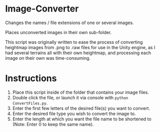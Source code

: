 # Image-Converter
Changes the names / file extensions of one or several images.

Places unconverted images in their own sub-folder.

This script was originally written to ease the process of converting heightmap images from .png to .raw files for use in the Unity engine, as I had several terrains all with their own heightmap, and processing each image on their own was time-consuming.  

# Instructions
  1. Place this script inside of the folder that contains your image files.
  2. Double click the file, or launch it via console with `python ConvertFiles.py`.
  3. Enter the first few letters of the desired file(s) you want to convert.
  4. Enter the desired file type you wish to convert the image to.
  5. Enter the length at which you want the file name to be shortened to (Note: Enter 0 to keep the same name).
